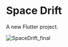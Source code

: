 # Space Drift

A new Flutter project.


![SpaceDrift_final](https://github.com/jdabbasi990/MAPD-Flutter-Project/assets/39283578/fe9055c3-a8ab-48fa-83f2-8bbce2a8683b)

